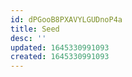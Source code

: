 ```yaml
---
id: dPGooB8PXAVYLGUDnoP4a
title: Seed
desc: ''
updated: 1645330991093
created: 1645330991093
---
```


